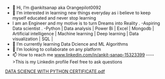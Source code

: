 - 👋 Hi, I’m @ankitsanap aka Orangepilot0092
- 👀 I’m interested in learning new things everyday as i believe to keep myself educated and never stop learning
- I am an Engineer and my motive is to turn Dreams into Reality . 
-Aspiring Data scientist .
-Python | Data analysis | Power Bi | Excel | Mongodb | Artificial intelligence | Machine learning | Deep learning | 
 Data visualization | SQL |
- 🌱 I’m currently learning Data Dcience and ML Algorithms
- 💞️ I’m looking to collaborate on any platform 
- 📫 How to reach me www.linkedin.com/in/ankit-sanap-15323399 ---->This is my Linkedin profile Feel free to ask questions 

<!---
ankitsanap/ankitsanap is a ✨ special ✨ repository because its `README.md` (this file) appears on your GitHub profile.
You can click the Preview link to take a look at your changes.
--->
[DATA SCIENCE WITH PYTHON CERTIFICATE.pdf](https://github.com/ankitsanap/ankitsanap/files/8588643/DATA.SCIENCE.WITH.PYTHON.CERTIFICATE.pdf)
